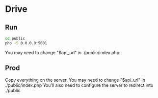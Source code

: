 # Drive

## Run

```sh
cd public
php -S 0.0.0.0:5001
```

You may need to change "$api_url" in ./public/index.php

## Prod

Copy everything on the server.
You may need to change "$api_url" in ./public/index.php
You'll also need to configure the server to redirect into ./public
